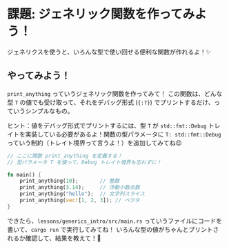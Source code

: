 # 課題: ジェネリック関数を作ってみよう！

ジェネリクスを使うと、いろんな型で使い回せる便利な関数が作れるよ！✨

## やってみよう！

`print_anything` っていうジェネリック関数を作ってみて！
この関数は、どんな型 `T` の値でも受け取って、それをデバッグ形式 (`{:?}`) でプリントするだけ、っていうシンプルなもの。

ヒント：値をデバッグ形式でプリントするには、型 `T` が `std::fmt::Debug` トレイトを実装している必要があるよ！関数の型パラメータに `T: std::fmt::Debug` っていう制約（トレイト境界って言うよ！）を追加してみてね😉

```rust
// ここに関数 print_anything を定義する！
// 型パラメータ T を使って、Debug トレイト境界も忘れずに！

fn main() {
    print_anything(10);       // 整数
    print_anything(3.14);     // 浮動小数点数
    print_anything("hello");  // 文字列スライス
    print_anything(vec![1, 2, 3]); // ベクタ
}
```

できたら、`lessons/generics_intro/src/main.rs` っていうファイルにコードを書いて、`cargo run` で実行してみてね！
いろんな型の値がちゃんとプリントされるか確認して、結果を教えて！💖